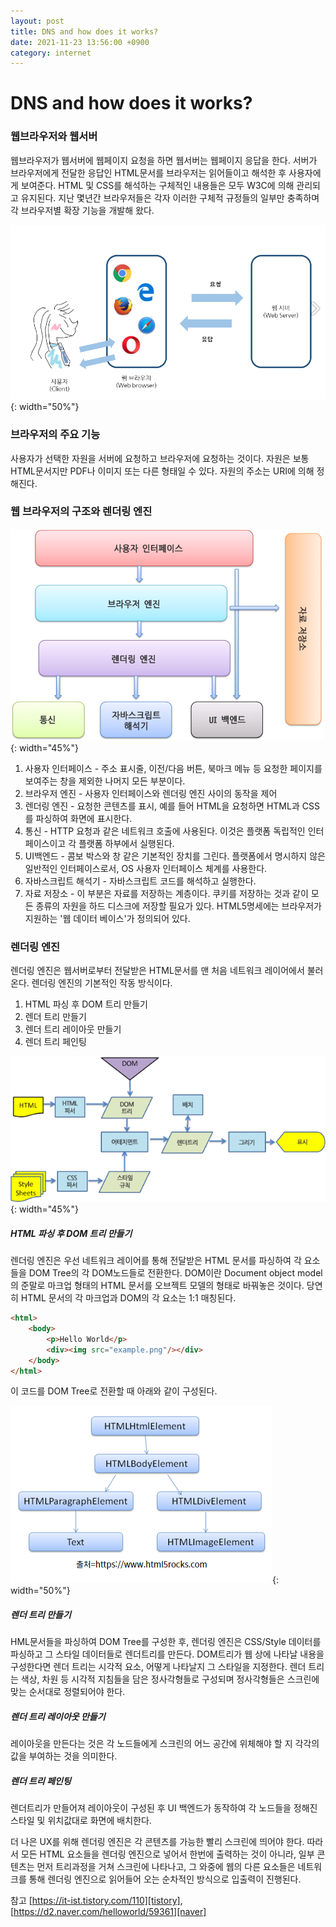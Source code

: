 ```yaml
---
layout: post
title: DNS and how does it works?
date: 2021-11-23 13:56:00 +0900
category: internet
---
```

# DNS and how does it works?
### 웹브라우저와 웹서버
웹브라우저가 웹서버에 웹페이지 요청을 하면 웹서버는 웹페이지 응답을 한다.
서버가 브라우저에게 전달한 응답인 HTML문서를 브라우저는 읽어들이고 해석한 후 사용자에게 보여준다.
HTML 및 CSS를 해석하는 구체적인 내용들은 모두 W3C에 의해 관리되고 유지된다. 지난 몇년간 브라우저들은 각자 이러한 구체적 규정들의 일부만 충족하며 각 브라우저별 확장 기능을 개발해 왔다.

![alt text](/public/img/internet1.png){: width="50%"}

### 브라우저의 주요 기능
사용자가 선택한 자원을 서버에 요청하고 브라우저에 요청하는 것이다. 자원은 보통 HTML문서지만 PDF나 이미지 또는 다른 형태일 수 있다. 자원의 주소는 URI에 의해 정해진다.

### 웹 브라우저의 구조와 렌더링 엔진

![alt text](/public/img/internet2.png){: width="45%"}

1. 사용자 인터페이스 - 주소 표시줄, 이전/다음 버튼, 북마크 메뉴 등 요청한 페이지를 보여주는 창을 제외한 나머지 모든 부분이다.
2. 브라우저 엔진 - 사용자 인터페이스와 렌더링 엔진 사이의 동작을 제어
3. 렌더링 엔진 - 요청한 콘텐츠를 표시, 예를 들어 HTML을 요청하면 HTML과 CSS를 파싱하여 화면에 표시한다.
4. 통신 - HTTP 요청과 같은 네트워크 호출에 사용된다. 이것은 플랫폼 독립적인 인터페이스이고 각 플랫폼 하부에서 실행된다.
5. UI백엔드 - 콤보 박스와 창 같은 기본적인 장치를 그린다. 플랫폼에서 명시하지 않은 일반적인 인터페이스로서, OS 사용자 인터페이스 체계를 사용한다.
6. 자바스크립트 해석기 - 자바스크립트 코드를 해석하고 실행한다.
7. 자료 저장소 - 이 부분은 자료를 저장하는 계층이다. 쿠키를 저장하는 것과 같이 모든 종류의 자원을 하드 디스크에 저장할 필요가 있다. HTML5명세에는 브라우저가 지원하는 '웹 데이터 베이스'가 정의되어 있다.

### 렌더링 엔진
렌더링 엔진은 웹서버로부터 전달받은 HTML문서를 맨 처음 네트워크 레이어에서 불러온다.
렌더링 엔진의 기본적인 작동 방식이다.

1. HTML 파싱 후 DOM 트리 만들기
2. 렌더 트리 만들기
3. 렌더 트리 레이아웃 만들기
4. 렌더 트리 페인팅

![alt text](/public/img/internet3.png){: width="45%"}

##### HTML 파싱 후 DOM 트리 만들기
렌더링 엔진은 우선 네트워크 레이어를 통해 전달받은 HTML 문서를 파싱하여 각 요소들을 DOM Tree의 각 DOM노드들로 전환한다.
DOM이란 Document object model의 준말로 마크업 형태의 HTML 문서를 오브젝트 모델의 형태로 바꿔놓은 것이다. 당연히 HTML 문서의 각 마크업과 DOM의 각 요소는 1:1 매칭된다.

```html
<html>
    <body>
        <p>Hello World</p>
        <div><img src="example.png"/></div>
    </body>
</html>
```

이 코드를 DOM Tree로 전환할 때 아래와 같이 구성된다.

![alt text](/public/img/internet4.png){: width="50%"}

##### 렌더 트리 만들기
HML문서들을 파싱하여 DOM Tree를 구성한 후, 렌더링 엔진은 CSS/Style 데이터를 파싱하고 그 스타일 데이터들로 렌더트리를 만든다. DOM트리가 웹 상에 나타날 내용을 구성한다면 렌더 트리는 시각적 요소, 어떻게 나타날지 그 스타일을 지정한다. 렌더 트리는 색상, 차원 등 시각적 지침들을 담은 정사각형들로 구성되며 정사각형들은 스크린에 맞는 순서대로 정렬되어야 한다.

##### 렌더 트리 레이아웃 만들기
레이아웃을 만든다는 것은 각 노드들에게 스크린의 어느 공간에 위체해야 할 지 각각의 값을 부여하는 것을 의미한다.

##### 렌더 트리 페인팅
렌더트리가 만들어져 레이아웃이 구성된 후 UI 백엔드가 동작하여 각 노드들을 정해진 스타일 및 위치값대로 화면에 배치한다.

더 나은 UX를 위해 렌더링 엔진은 각 콘텐츠를 가능한 빨리 스크린에 띄어야 한다. 따라서 모든 HTML 요소들을 렌더링 엔진으로 넣어서 한번에 출력하는 것이 아니라, 일부 콘텐츠는 먼저 트리과정을 거쳐 스크린에 나타나고, 그 와중에 웹의 다른 요소들은 네트워크를 통해 렌더링 엔진으로 읽어들어 오는 순차적인 방식으로 입출력이 진행된다.



참고 
[https://it-ist.tistory.com/110][tistory],
[https://d2.naver.com/helloworld/59361][naver]

[tistory]: https://it-ist.tistory.com/110
[naver]: https://d2.naver.com/helloworld/59361